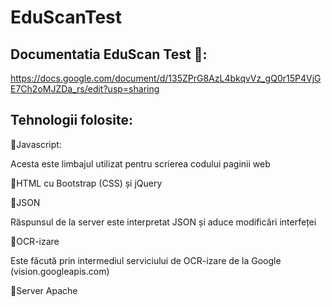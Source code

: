 # EduScanTest

## Documentatia EduScan Test 📓: 
https://docs.google.com/document/d/135ZPrG8AzL4bkqvVz_gQ0r15P4VjGE7Ch2oMJZDa_rs/edit?usp=sharing 

## Tehnologii folosite:
📙Javascript:

Acesta este limbajul utilizat pentru scrierea codului paginii web

📙HTML cu Bootstrap (CSS) și jQuery 

📙JSON

Răspunsul de la server este interpretat JSON și aduce modificări interfeței

📙OCR-izare

Este făcută prin intermediul serviciului de OCR-izare de la Google (vision.googleapis.com)

📙Server Apache 
